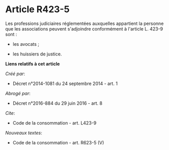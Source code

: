 # Article R423-5

Les professions judiciaires réglementées auxquelles appartient la personne que les associations peuvent s'adjoindre
conformément à l'article L. 423-9 sont :

- les avocats ;

- les huissiers de justice.

**Liens relatifs à cet article**

_Créé par_:

  - Décret n°2014-1081 du 24 septembre 2014 - art. 1

_Abrogé par_:

  - Décret n°2016-884 du 29 juin 2016 - art. 8

_Cite_:

  - Code de la consommation - art. L423-9

_Nouveaux textes_:

  - Code de la consommation - art. R623-5 (V)
